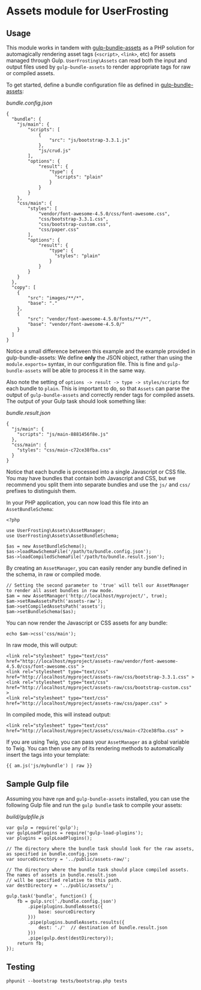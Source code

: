 # Assets module for UserFrosting

## Usage

This module works in tandem with [gulp-bundle-assets](https://github.com/dowjones/gulp-bundle-assets) as a PHP solution for automagically rendering asset tags (`<script>`, `<link>`, etc) for assets managed through Gulp.  `UserFrosting\Assets` can read both the input and output files used by `gulp-bundle-assets` to render appropriate tags for raw or compiled assets.

To get started, define a bundle configuration file as defined in [gulp-bundle-assets](https://github.com/dowjones/gulp-bundle-assets#basic-usage):


*bundle.config.json*

```
{
  "bundle": {
    "js/main": {
        "scripts": [
            {
                "src": "js/bootstrap-3.3.1.js"
            },
            "js/crud.js"
        ],
        "options": {
            "result": {
                "type": {
                  "scripts": "plain"
                }
            }
        }
    },
    "css/main": {
        "styles": [
            "vendor/font-awesome-4.5.0/css/font-awesome.css",
            "css/bootstrap-3.3.1.css",
            "css/bootstrap-custom.css",
            "css/paper.css"
        ],
        "options": {
            "result": {
                "type": {
                  "styles": "plain"
                }
            }
        }
    }
  },
  "copy": [
    {
        "src": "images/**/*",
        "base": "."
    },
    {
        "src": "vendor/font-awesome-4.5.0/fonts/**/*",
        "base": "vendor/font-awesome-4.5.0/"
    }
  ]
}
```

Notice a small difference between this example and the example provided in gulp-bundle-assets: We define **only** the JSON object, rather than using the `module.exports=` syntax, in our configuration file.  This is fine and `gulp-bundle-assets` will be able to process it in the same way.

Also note the setting of `options -> result -> type -> styles/scripts` for each bundle to `plain`.  This is important to do, so that `Assets` can parse the output of `gulp-bundle-assets` and correctly render tags for compiled assets.  The output of your Gulp task should look something like:

*bundle.result.json*

```
{
  "js/main": {
    "scripts": "js/main-8881456f8e.js"
  },
  "css/main": {
    "styles": "css/main-c72ce38fba.css"
  }
}
```

Notice that each bundle is processed into a single Javascript or CSS file.  You may have bundles that contain both Javascript and CSS, but we recommend you split them into separate bundles and use the `js/` and `css/` prefixes to distinguish them.

In your PHP application, you can now load this file into an `AssetBundleSchema`:

```
<?php
    
use UserFrosting\Assets\AssetManager;
use UserFrosting\Assets\AssetBundleSchema;    

$as = new AssetBundleSchema();
$as->loadRawSchemaFile('/path/to/bundle.config.json');
$as->loadCompiledSchemaFile('/path/to/bundle.result.json');
```

By creating an `AssetManager`, you can easily render any bundle defined in the schema, in raw or compiled mode.

```
// Setting the second parameter to 'true' will tell our AssetManager to render all asset bundles in raw mode.
$am = new AssetManager('http://localhost/myproject/', true);
$am->setRawAssetsPath('assets-raw');
$am->setCompiledAssetsPath('assets');
$am->setBundleSchema($as);
```

You can now render the Javascript or CSS assets for any bundle:

`echo $am->css('css/main');`

In raw mode, this will output:

```
<link rel="stylesheet" type="text/css" href="http://localhost/myproject/assets-raw/vendor/font-awesome-4.5.0/css/font-awesome.css" >
<link rel="stylesheet" type="text/css" href="http://localhost/myproject/assets-raw/css/bootstrap-3.3.1.css" >
<link rel="stylesheet" type="text/css" href="http://localhost/myproject/assets-raw/css/bootstrap-custom.css" >
<link rel="stylesheet" type="text/css" href="http://localhost/myproject/assets-raw/css/paper.css" >   
```

In compiled mode, this will instead output:

```
<link rel="stylesheet" type="text/css" href="http://localhost/myproject/assets/css/main-c72ce38fba.css" >
```

If you are using Twig, you can pass your `AssetManager` as a global variable to Twig.  You can then use any of its rendering methods to automatically insert the tags into your template:

`{{ am.js('js/mybundle') | raw }}`

## Sample Gulp file

Assuming you have `npm` and `gulp-bundle-assets` installed, you can use the following Gulp file and run the `gulp bundle` task to compile your assets:

*build/gulpfile.js*

```
var gulp = require('gulp');
var gulpLoadPlugins = require('gulp-load-plugins');
var plugins = gulpLoadPlugins();

// The directory where the bundle task should look for the raw assets, as specified in bundle.config.json
var sourceDirectory = '../public/assets-raw/';

// The directory where the bundle task should place compiled assets.  The names of assets in bundle.result.json
// will be specified relative to this path.
var destDirectory = '../public/assets/';

gulp.task('bundle', function() {
    fb = gulp.src('./bundle.config.json')
        .pipe(plugins.bundleAssets({
            base: sourceDirectory
        }))
        .pipe(plugins.bundleAssets.results({
            dest: './'  // destination of bundle.result.json
        })) 
        .pipe(gulp.dest(destDirectory));
    return fb;
});
```

## Testing

```
phpunit --bootstrap tests/bootstrap.php tests
```
